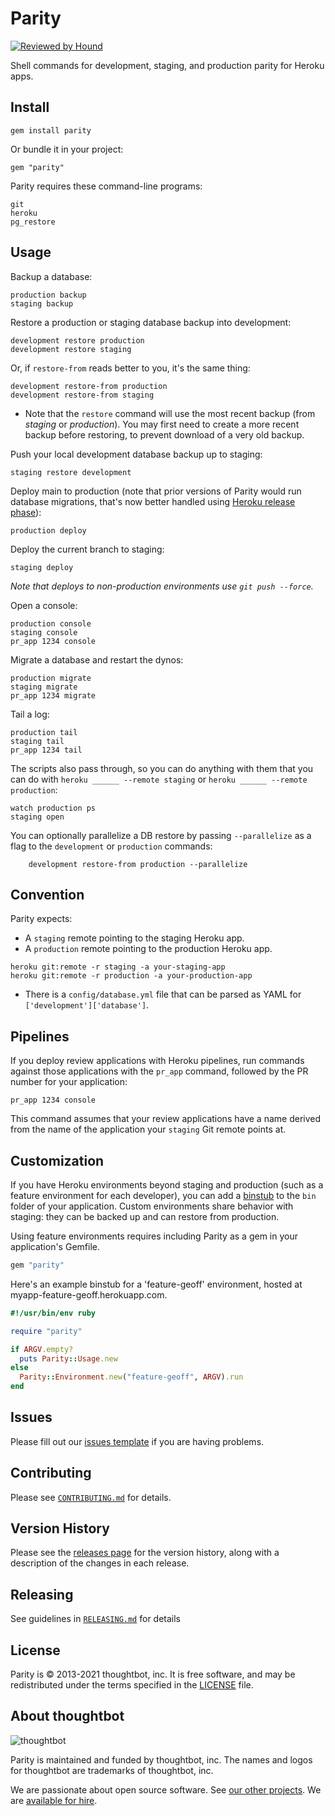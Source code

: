 Parity
======

[![Reviewed by Hound](https://img.shields.io/badge/Reviewed_by-Hound-8E64B0.svg)](https://houndci.com)

Shell commands for development, staging, and production parity for Heroku apps.

Install
-------

    gem install parity

Or bundle it in your project:

    gem "parity"

[releases]: https://github.com/thoughtbot/parity/releases

Parity requires these command-line programs:

    git
    heroku
    pg_restore

Usage
-----

Backup a database:

    production backup
    staging backup

Restore a production or staging database backup into development:

    development restore production
    development restore staging

Or, if `restore-from` reads better to you, it's the same thing:

    development restore-from production
    development restore-from staging

 * Note that the `restore` command will use the most recent backup (from _staging_ or _production_). You may first need to create a more recent backup before restoring, to prevent download of a very old backup.

Push your local development database backup up to staging:

    staging restore development

Deploy main to production (note that prior versions of Parity would run
database migrations, that's now better handled using [Heroku release phase]):

    production deploy

[Heroku release phase]: https://devcenter.heroku.com/articles/release-phase

Deploy the current branch to staging:

    staging deploy

_Note that deploys to non-production environments use `git push --force`._

Open a console:

    production console
    staging console
    pr_app 1234 console

Migrate a database and restart the dynos:

    production migrate
    staging migrate
    pr_app 1234 migrate

Tail a log:

    production tail
    staging tail
    pr_app 1234 tail

The scripts also pass through, so you can do anything with them that you can do
with `heroku ______ --remote staging` or `heroku ______ --remote production`:

    watch production ps
    staging open

You can optionally parallelize a DB restore by passing `--parallelize`
as a flag to the `development` or `production` commands:
```
    development restore-from production --parallelize
```

[2]: http://redis.io/commands

Convention
----------

Parity expects:

* A `staging` remote pointing to the staging Heroku app.
* A `production` remote pointing to the production Heroku app.
```
heroku git:remote -r staging -a your-staging-app
heroku git:remote -r production -a your-production-app
```
* There is a `config/database.yml` file that can be parsed as YAML for
  `['development']['database']`.

Pipelines
---------

If you deploy review applications with Heroku pipelines, run commands against
those applications with the `pr_app` command, followed by the PR number for your
application:

```
pr_app 1234 console
```

This command assumes that your review applications have a name derived from the
name of the application your `staging` Git remote points at.

Customization
-------------

If you have Heroku environments beyond staging and production (such as a feature
environment for each developer), you can add a [binstub] to the `bin` folder of
your application. Custom environments share behavior with staging: they can be
backed up and can restore from production.

Using feature environments requires including Parity as a gem in your
application's Gemfile.

```ruby
gem "parity"
```

[binstub]: https://github.com/sstephenson/rbenv/wiki/Understanding-binstubs

Here's an example binstub for a 'feature-geoff' environment, hosted at
myapp-feature-geoff.herokuapp.com.

```ruby
#!/usr/bin/env ruby

require "parity"

if ARGV.empty?
  puts Parity::Usage.new
else
  Parity::Environment.new("feature-geoff", ARGV).run
end
```

Issues
------
Please fill out our [issues template](.github/issue_template.md) if you are
having problems.

Contributing
------------

Please see [`CONTRIBUTING.md`](CONTRIBUTING.md) for details.

Version History
---------------

Please see the [releases page](https://github.com/thoughtbot/parity/releases)
for the version history, along with a description of the changes in each
release.

Releasing
---------

See guidelines in [`RELEASING.md`](RELEASING.md) for details

License
-------

Parity is © 2013-2021 thoughtbot, inc.
It is free software,
and may be redistributed under the terms specified in the [LICENSE] file.

[LICENSE]: LICENSE

About thoughtbot
----------------

![thoughtbot](http://presskit.thoughtbot.com/images/thoughtbot-logo-for-readmes.svg)

Parity is maintained and funded by thoughtbot, inc.
The names and logos for thoughtbot are trademarks of thoughtbot, inc.

We are passionate about open source software.
See [our other projects][community].
We are [available for hire][hire].

[community]: https://thoughtbot.com/community?utm_source=github
[hire]: https://thoughtbot.com?utm_source=github
